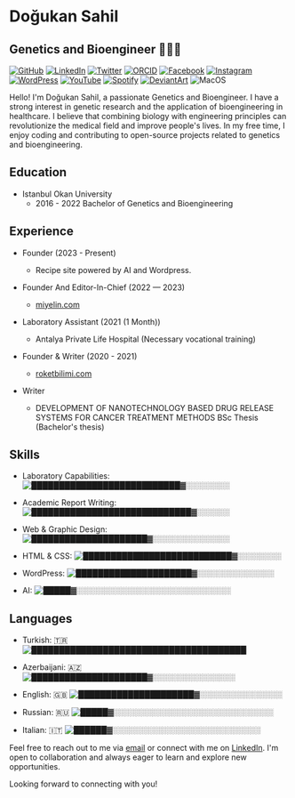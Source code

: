 # Doğukan Sahil

## Genetics and Bioengineer 👨🏽‍🔬

[![GitHub](https://img.shields.io/badge/GitHub-dogukansahil-blue?style=flat&logo=github)](https://github.com/dogukansahil)
[![LinkedIn](https://img.shields.io/badge/LinkedIn-dogukansahil-blue?style=flat&logo=linkedin)](https://www.linkedin.com/in/dogukansahil)
[![Twitter](https://img.shields.io/badge/Twitter-dogukansahil-blue?style=flat&logo=twitter)](https://twitter.com/dogukansahil)
[![ORCID](https://img.shields.io/badge/ORCID-0000--0001--5943--1401-blue?style=flat)](https://orcid.org/0000-0001-5943-1401)
[![Facebook](https://img.shields.io/badge/Facebook-DogukanSahilF-blue?style=flat&logo=facebook)](https://www.facebook.com/DogukanSahilF)
[![Instagram](https://img.shields.io/badge/Instagram-dogukansahil-blue?style=flat&logo=instagram)](https://www.instagram.com/dogukansahil/)
[![WordPress](https://img.shields.io/badge/WordPress-dogukansahil-blue?style=flat&logo=wordpress)](https://profiles.wordpress.org/dogukansahil/)
[![YouTube](https://img.shields.io/badge/YouTube-DoguSahil-red?style=flat&logo=youtube)](https://www.youtube.com/@DoguSahil)
[![Spotify](https://img.shields.io/badge/Spotify-DogukanSahil-green?style=flat&logo=spotify)](https://open.spotify.com/show/2E5z1FmExb8ozaJjuI9d7J?si=nACyI38UTSis-i1HmslgWg)
[![DeviantArt](https://img.shields.io/badge/DeviantArt-dogukansahil-blue?style=flat&logo=deviantart)](https://www.deviantart.com/dogukansahil)
![MacOS](https://img.shields.io/badge/macOS-000000?style=for-the-badge&logo=apple&logoColor=white)

Hello! I'm Doğukan Sahil, a passionate Genetics and Bioengineer. I have a strong interest in genetic research and the application of bioengineering in healthcare. I believe that combining biology with engineering principles can revolutionize the medical field and improve people's lives. In my free time, I enjoy coding and contributing to open-source projects related to genetics and bioengineering.

## Education

- Istanbul Okan University
  - 2016 - 2022 Bachelor of Genetics and Bioengineering

## Experience

- Founder (2023 - Present)
  - Recipe site powered by AI and Wordpress.

- Founder And Editor-In-Chief (2022 — 2023)
  - [miyelin.com](https://www.miyelin.com)

- Laboratory Assistant (2021 (1 Month))
  - Antalya Private Life Hospital (Necessary vocational training)

- Founder & Writer (2020 - 2021)
  - [roketbilimi.com](https://www.roketbilimi.com)

- Writer
  - DEVELOPMENT OF NANOTECHNOLOGY BASED DRUG RELEASE SYSTEMS FOR CANCER TREATMENT METHODS BSc Thesis (Bachelor's thesis)

## Skills

- Laboratory Capabilities: 
  ![███████████████████████████▓░░░░░░░░](https://progress-bar.dev/80/)

- Academic Report Writing: 
  ![█████████████████████████████▓░░░░░░](https://progress-bar.dev/90/)

- Web & Graphic Design: 
  ![█████████████████████▓░░░░░░░░░░░░░░](https://progress-bar.dev/70/)

- HTML & CSS: 
  ![███████████████████████████▓░░░░░░░░](https://progress-bar.dev/80/)

- WordPress: 
  ![█████████████████████▓░░░░░░░░░░░░░░](https://progress-bar.dev/70/)

- AI: 
  ![█████▓░░░░░░░░░░░░░░░░░░░░░░░░░░░░](https://progress-bar.dev/20/)

## Languages

- Turkish: 🇹🇷 
  ![███████████████████████████████████████](https://progress-bar.dev/100/)

- Azerbaijani: 🇦🇿 
  ![█████████████████████▓░░░░░░░░░░░░░░░](https://progress-bar.dev/70/)

- English: 🇬🇧 
  ![█████████████████████▓░░░░░░░░░░░░░░░](https://progress-bar.dev/70/)

- Russian: 🇷🇺 
  ![█████▓░░░░░░░░░░░░░░░░░░░░░░░░░░░░░](https://progress-bar.dev/20/)

- Italian: 🇮🇹 
  ![██████▓░░░░░░░░░░░░░░░░░░░░░░░░░░░](https://progress-bar.dev/30/)

Feel free to reach out to me via [email](mailto:dogukansahil@gmail.com) or connect with me on [LinkedIn](https://www.linkedin.com/in/dogukansahil). I'm open to collaboration and always eager to learn and explore new opportunities.

Looking forward to connecting with you!

